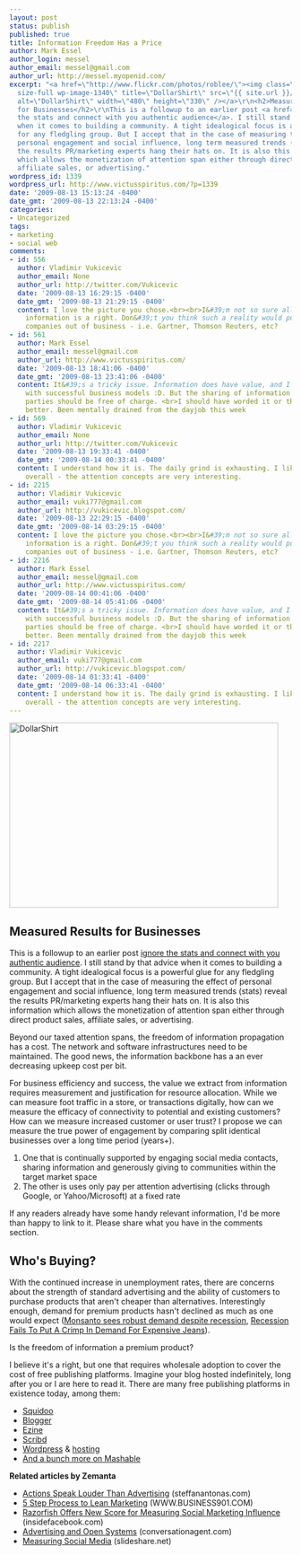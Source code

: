 ```yaml
---
layout: post
status: publish
published: true
title: Information Freedom Has a Price
author: Mark Essel
author_login: messel
author_email: messel@gmail.com
author_url: http://messel.myopenid.com/
excerpt: "<a href=\"http://www.flickr.com/photos/roblee/\"><img class=\"aligncenter
  size-full wp-image-1340\" title=\"DollarShirt\" src=\"{{ site.url }}/assets/2009/08/DollarShirt.jpg\"
  alt=\"DollarShirt\" width=\"480\" height=\"330\" /></a>\r\n<h2>Measured Results
  for Businesses</h2>\r\nThis is a followup to an earlier post <a href=\"http://victusfate.github.io/victusspiritus/uncategorized/2009/08/08/ignore-the-stats-connect-with-your-authentic-audience/\">ignore
  the stats and connect with you authentic audience</a>. I still stand by that advice
  when it comes to building a community. A tight idealogical focus is a powerful glue
  for any fledgling group. But I accept that in the case of measuring the effect of
  personal engagement and social influence, long term measured trends (stats) reveal
  the results PR/marketing experts hang their hats on. It is also this information
  which allows the monetization of attention span either through direct product sales,
  affiliate sales, or advertising."
wordpress_id: 1339
wordpress_url: http://www.victusspiritus.com/?p=1339
date: '2009-08-13 15:13:24 -0400'
date_gmt: '2009-08-13 22:13:24 -0400'
categories:
- Uncategorized
tags:
- marketing
- social web
comments:
- id: 556
  author: Vladimir Vukicevic
  author_email: None
  author_url: http://twitter.com/Vukicevic
  date: '2009-08-13 16:29:15 -0400'
  date_gmt: '2009-08-13 21:29:15 -0400'
  content: I love the picture you chose.<br><br>I&#39;m not so sure all freedom of
    information is a right. Don&#39;t you think such a reality would put a lot of
    companies out of business - i.e. Gartner, Thomson Reuters, etc?
- id: 561
  author: Mark Essel
  author_email: messel@gmail.com
  author_url: http://www.victusspiritus.com/
  date: '2009-08-13 18:41:06 -0400'
  date_gmt: '2009-08-13 23:41:06 -0400'
  content: It&#39;s a tricky issue. Information does have value, and I can&#39;t argue
    with successful business models :D. But the sharing of information between interested
    parties should be free of charge. <br>I should have worded it or thought it out
    better. Been mentally drained from the dayjob this week
- id: 569
  author: Vladimir Vukicevic
  author_email: None
  author_url: http://twitter.com/Vukicevic
  date: '2009-08-13 19:33:41 -0400'
  date_gmt: '2009-08-14 00:33:41 -0400'
  content: I understand how it is. The daily grind is exhausting. I like the post
    overall - the attention concepts are very interesting.
- id: 2215
  author: Vladimir Vukicevic
  author_email: vuki777@gmail.com
  author_url: http://vukicevic.blogspot.com/
  date: '2009-08-13 22:29:15 -0400'
  date_gmt: '2009-08-14 03:29:15 -0400'
  content: I love the picture you chose.<br><br>I&#39;m not so sure all freedom of
    information is a right. Don&#39;t you think such a reality would put a lot of
    companies out of business - i.e. Gartner, Thomson Reuters, etc?
- id: 2216
  author: Mark Essel
  author_email: messel@gmail.com
  author_url: http://www.victusspiritus.com/
  date: '2009-08-14 00:41:06 -0400'
  date_gmt: '2009-08-14 05:41:06 -0400'
  content: It&#39;s a tricky issue. Information does have value, and I can&#39;t argue
    with successful business models :D. But the sharing of information between interested
    parties should be free of charge. <br>I should have worded it or thought it out
    better. Been mentally drained from the dayjob this week
- id: 2217
  author: Vladimir Vukicevic
  author_email: vuki777@gmail.com
  author_url: http://vukicevic.blogspot.com/
  date: '2009-08-14 01:33:41 -0400'
  date_gmt: '2009-08-14 06:33:41 -0400'
  content: I understand how it is. The daily grind is exhausting. I like the post
    overall - the attention concepts are very interesting.
---
```

<p><a href="http://www.flickr.com/photos/roblee/"><img class="aligncenter size-full wp-image-1340" title="DollarShirt" src="{{ site.url }}/assets/2009/08/DollarShirt.jpg" alt="DollarShirt" width="480" height="330" /></a></p>
<h2>Measured Results for Businesses</h2>
<p>This is a followup to an earlier post <a href="http://victusfate.github.io/victusspiritus/uncategorized/2009/08/08/ignore-the-stats-connect-with-your-authentic-audience/">ignore the stats and connect with you authentic audience</a>. I still stand by that advice when it comes to building a community. A tight idealogical focus is a powerful glue for any fledgling group. But I accept that in the case of measuring the effect of personal engagement and social influence, long term measured trends (stats) reveal the results PR/marketing experts hang their hats on. It is also this information which allows the monetization of attention span either through direct product sales, affiliate sales, or advertising.<a id="more"></a><a id="more-1339"></a></p>
<p>Beyond our taxed attention spans, the freedom of information propagation has a cost. The network and software infrastructures need to be maintained. The good news, the information backbone has a an ever decreasing upkeep cost per bit.</p>
<p>For business efficiency and success, the value we extract from information requires measurement and justification for resource allocation. While we can measure foot traffic in a store, or transactions digitally, how can we measure the efficacy of connectivity to potential and existing customers? How can we measure increased customer or user trust? I propose we can measure the true power of engagement by comparing split identical businesses over a long time period (years+).</p>
<ol>
<li>One that is continually supported by engaging social media contacts, sharing information and generously giving to communities within the target market space</li>
<li>The other is uses only pay per attention advertising (clicks through Google, or Yahoo/Microsoft) at a fixed rate</li>
</ol>
<p>If any readers already have some handy relevant information, I'd be more than happy to link to it. Please share what you have in the comments section.</p>
<h2>Who's Buying?</h2>
<p>With the continued increase in unemployment rates, there are concerns about the strength of standard advertising and the ability of customers to purchase products that aren't cheaper than alternatives. Interestingly enough, demand for premium products hasn't declined as much as one would expect (<a href="http://www.reuters.com/article/FoodandAgriculture09/idUSTRE52H7MZ20090318">Monsanto sees robust demand despite recession</a>, <a href="http://finance.yahoo.com/news/Recession-Fails-To-Put-A-ibd-4283765306.html?x=0&amp;.v=1">Recession Fails To Put A Crimp In Demand For Expensive Jeans</a>).</p>
<p>Is the freedom of information a premium product?</p>
<p>I believe it's a right, but one that requires wholesale adoption to cover the cost of free publishing platforms. Imagine your blog hosted indefinitely, long after you or I are here to read it. There are many free publishing platforms in existence today, among them:</p>
<ul>
<li><a href="http://www.squidoo.com">Squidoo</a></li>
<li><a href="https://www.blogger.com/">Blogger</a></li>
<li><a href="http://ezinearticles.com/">Ezine</a></li>
<li><a href="http://www.scribd.com/">Scribd</a></li>
<li><a href="http://wordpress.org">Wordpress</a> &amp; <a href="http://wordpress.org/hosting/">hosting</a></li>
<li><a href="http://mashable.com/2007/08/06/free-blog-hosts/">And a bunch more on Mashable</a></li>
</ul>
<p><strong>Related articles by Zemanta</strong></p>
<ul class="zemanta-article-ul">
<li class="zemanta-article-ul-li"><a href="http://blog.steffanantonas.com/actions-speak-louder-than-advertising.htm">Actions Speak Louder Than Advertising</a> (steffanantonas.com)</li>
<li class="zemanta-article-ul-li"><a href="http://WWW.BUSINESS901.COM/blog1/5-step-process-to-lean-marketing/">5 Step Process to Lean Marketing</a> (WWW.BUSINESS901.COM)</li>
<li class="zemanta-article-ul-li"><a href="http://www.insidefacebook.com/2009/08/02/razorfish-offers-new-score-for-measuring-social-marketing-influence/">Razorfish Offers New Score for Measuring Social Marketing Influence</a> (insidefacebook.com)</li>
<li class="zemanta-article-ul-li"><a href="http://www.conversationagent.com/2009/08/advertising-and-open-systems.html">Advertising and Open Systems</a> (conversationagent.com)</li>
<li class="zemanta-article-ul-li"><a href="http://www.slideshare.net/jyesmith/measuring-social-media-1745959">Measuring Social Media</a> (slideshare.net)</li>
</ul>


